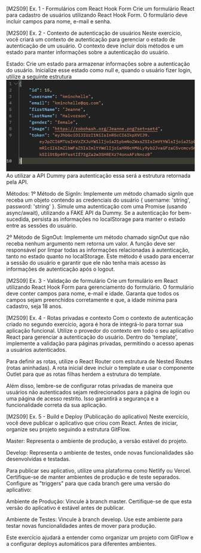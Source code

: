 [M2S09] Ex. 1 - Formulários com React Hook Form
Crie um formulário React para cadastro de usuários utilizando React Hook Form. O formulário deve incluir campos para nome, e-mail e senha.

[M2S09] Ex. 2 - Contexto de autenticação de usuários
Neste exercício, você criará um contexto de autenticação para gerenciar o estado de autenticação de um usuário. O contexto deve incluir dois métodos e um estado para manter informações sobre a autenticação do usuário.

Estado:
Crie um estado para armazenar informações sobre a autenticação do usuário. Inicialize esse estado como null e, quando o usuário fizer login, utilize a seguinte estrutura
<img src="./src/assets/image.png">
Ao utilizar a API Dummy para autenticação essa será a estrutura retornada pela API.

Métodos:
1º Método de SignIn:
Implemente um método chamado signIn que receba um objeto contendo as credenciais do usuário { username: 'string', password: 'string' }.
Simule uma autenticação com uma Promise (usando async/await), utilizando a FAKE API da Dummy.
Se a autenticação for bem-sucedida, persista as informações no localStorage para manter o estado entre as sessões do usuário.

2º Método de SignOut:
Implemente um método chamado signOut que não receba nenhum argumento nem retorna um valor. A função deve ser responsável por limpar todas as informações relacionadas à autenticação, tanto no estado quanto no localStorage. Este método é usado para encerrar a sessão do usuário e garantir que ele não tenha mais acesso às informações de autenticação após o logout.

[M2S09] Ex. 3 - Validação de formulário
Crie um formulário em React utilizando React Hook Form para gerenciamento do formulário. O formulário deve conter campos para nome, e-mail e idade.
Garanta que todos os campos sejam preenchidos corretamente e que, a idade mínima para cadastro, seja 18 anos.

[M2S09] Ex. 4 - Rotas privadas e contexto
Com o contexto de autenticação criado no segundo exercício, agora é hora de integrá-lo para tornar sua aplicação funcional. Utilize o provedor do contexto em todo o seu aplicativo React para gerenciar a autenticação do usuário. Dentro do 'template', implemente a validação para páginas privadas, permitindo o acesso apenas a usuários autenticados.

Para definir as rotas, utilize o React Router com estrutura de Nested Routes (rotas aninhadas). A rota inicial deve incluir o template e usar o componente Outlet para que as rotas filhas herdem a estrutura do template.

Além disso, lembre-se de configurar rotas privadas de maneira que usuários não autenticados sejam redirecionados para a página de login ou uma página de acesso restrito. Isso garantirá a segurança e a funcionalidade correta da sua aplicação.

[M2S09] Ex. 5 - Build e Deploy (Publicação do aplicativo)
Neste exercício, você deve publicar o aplicativo que criou com React. Antes de iniciar, organize seu projeto seguindo a estrutura GitFlow.

Master: Representa o ambiente de produção, a versão estável do projeto.

Develop: Representa o ambiente de testes, onde novas funcionalidades são desenvolvidas e testadas.

Para publicar seu aplicativo, utilize uma plataforma como Netlify ou Vercel. Certifique-se de manter ambientes de produção e de teste separados. Configure as "triggers" para que cada branch gere uma versão do aplicativo:

Ambiente de Produção: Vincule à branch master. Certifique-se de que esta versão do aplicativo é estável antes de publicar.

Ambiente de Testes: Vincule à branch develop. Use este ambiente para testar novas funcionalidades antes de mover para produção.

Este exercício ajudará a entender como organizar um projeto com GitFlow e a configurar deploys automáticos para diferentes ambientes.